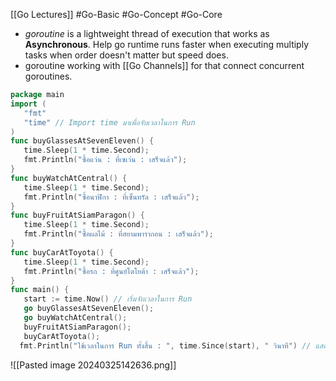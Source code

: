 [[Go Lectures]] #Go-Basic #Go-Concept #Go-Core

- _goroutine_ is a lightweight thread of execution that works as **Asynchronous**. Help go runtime runs faster when executing multiply tasks when order doesn't matter but speed does.
- goroutine working with [[Go Channels]] for that connect concurrent goroutines.


```go
package main
import (
   "fmt"
   "time" // Import time มาเพื่อจับเวลาในการ Run
)
func buyGlassesAtSevenEleven() {
   time.Sleep(1 * time.Second);
   fmt.Println("ซื้อแว่น : ที่เซเว่น : เสร็จแล้ว");
}
func buyWatchAtCentral() {
   time.Sleep(1 * time.Second);
   fmt.Println("ซื้อนาฬิกา : ที่เซ็นทรัล : เสร็จแล้ว");
}
func buyFruitAtSiamParagon() {
   time.Sleep(1 * time.Second);
   fmt.Println("ซื้อผลไม้ : ที่สยามพารากอน : เสร็จแล้ว");
}
func buyCarAtToyota() {
   time.Sleep(1 * time.Second);
   fmt.Println("ซื้อรถ : ที่ศูนย์โตโยต้า : เสร็จแล้ว");
}
func main() {
   start := time.Now() // เริ่มจับเวลาในการ Run
   go buyGlassesAtSevenEleven();
   go buyWatchAtCentral();
   buyFruitAtSiamParagon();
   buyCarAtToyota();
  fmt.Println("ใช้เวลาในการ Run ทั้งสิ้น : ", time.Since(start), " วินาที") // แสดงเวลาที่ Run ทั้งหมด
```

![[Pasted image 20240325142636.png]]